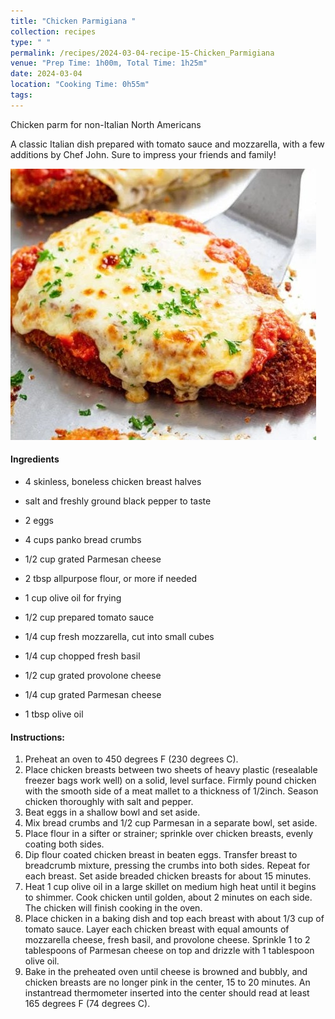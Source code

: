 ```yaml
---
title: "Chicken Parmigiana "
collection: recipes
type: " "
permalink: /recipes/2024-03-04-recipe-15-Chicken_Parmigiana
venue: "Prep Time: 1h00m, Total Time: 1h25m"
date: 2024-03-04
location: "Cooking Time: 0h55m"
tags: 
---
```


Chicken parm for non-Italian North Americans

A classic Italian dish prepared with tomato sauce and mozzarella, with a few additions
by Chef John. Sure to impress your friends and family!

![Poultry Parm](/images/Recipes_Chicken-Parm.jpg)

#### Ingredients

- 4 skinless, boneless chicken breast halves
- salt and freshly ground black pepper to taste
- 2 eggs
- 4 cups panko bread crumbs
- 1/2 cup grated Parmesan cheese
- 2 tbsp all­purpose flour, or more if needed

- 1 cup olive oil for frying
- 1/2 cup prepared tomato sauce
- 1/4 cup fresh mozzarella, cut into small cubes
- 1/4 cup chopped fresh basil
- 1/2 cup grated provolone cheese
- 1/4 cup grated Parmesan cheese
-  1 tbsp olive oil

#### Instructions:
1. Preheat an oven to 450 degrees F (230 degrees C).
2. Place chicken breasts between two sheets of heavy plastic (resealable freezer bags
work well) on a solid, level surface. Firmly pound chicken with the smooth side of a
meat mallet to a thickness of 1/2­inch. Season chicken thoroughly with salt and
pepper.
3. Beat eggs in a shallow bowl and set aside.
4. Mix bread crumbs and 1/2 cup Parmesan in a separate bowl, set aside.
5. Place flour in a sifter or strainer; sprinkle over chicken breasts, evenly coating both sides.
6. Dip flour coated chicken breast in beaten eggs. Transfer breast to breadcrumb mixture, pressing the crumbs into both sides. Repeat for each breast. Set aside
breaded chicken breasts for about 15 minutes.
7. Heat 1 cup olive oil in a large skillet on medium ­high heat until it begins to shimmer.
Cook chicken until golden, about 2 minutes on each side. The chicken will finish
cooking in the oven.
8. Place chicken in a baking dish and top each breast with about 1/3 cup of tomato
sauce. Layer each chicken breast with equal amounts of mozzarella cheese, fresh
basil, and provolone cheese. Sprinkle 1 to 2 tablespoons of Parmesan cheese on top
and drizzle with 1 tablespoon olive oil.
9. Bake in the preheated oven until cheese is browned and bubbly, and chicken breasts
are no longer pink in the center, 15 to 20 minutes. An instant­read thermometer
inserted into the center should read at least 165 degrees F (74 degrees C).
